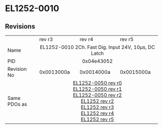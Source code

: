 # EL1252-0010

## Revisions
<table>
<tr>
<td></td>
<td>rev r3</td>
<td>rev r4</td>
<td>rev r5</td>
</tr>
<tr>
<td>Name</td>
<td colspan=3 align="center">EL1252-0010 2Ch. Fast Dig. Input 24V, 10µs, DC Latch</td>
</tr>
<tr>
<td>PID</td>
<td colspan=3 align="center">0x04e43052</td>
</tr>
<tr>
<td>Revision No</td>
<td>0x0013000a</td>
<td>0x0014000a</td>
<td>0x0015000a</td>
</tr>
<tr>
<td>Same PDOs as</td>
<td colspan=3 align="center"><a href="EL1252-0050.md">EL1252-0050 rev r0</a><br/><a href="EL1252-0050.md">EL1252-0050 rev r1</a><br/><a href="EL1252-0050.md">EL1252-0050 rev r2</a><br/><a href="EL1252.md">EL1252 rev r2</a><br/><a href="EL1252.md">EL1252 rev r3</a><br/><a href="EL1252.md">EL1252 rev r4</a><br/><a href="EL1252.md">EL1252 rev r5</a></td>
</tr>
</table>
